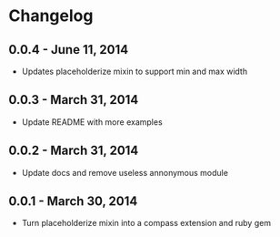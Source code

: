 # Changelog

## 0.0.4 - June 11, 2014
* Updates placeholderize mixin to support min and max width

## 0.0.3 - March 31, 2014
* Update README with more examples

## 0.0.2 - March 31, 2014
* Update docs and remove useless annonymous module

## 0.0.1 - March 30, 2014
* Turn placeholderize mixin into a compass extension and ruby gem
